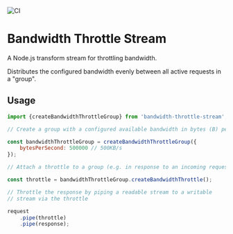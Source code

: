 ![CI](https://github.com/patrickkunka/bandwidth-throttle-stream/workflows/CI/badge.svg)

# Bandwidth Throttle Stream

A Node.js transform stream for throttling bandwidth.

Distributes the configured bandwidth evenly between all active requests in a "group".

## Usage

```js
import {createBandwidthThrottleGroup} from 'bandwidth-throttle-stream';

// Create a group with a configured available bandwidth in bytes (B) per second.

const bandwidthThrottleGroup = createBandwidthThrottleGroup({
    bytesPerSecond: 500000 // 500KB/s
});

// Attach a throttle to a group (e.g. in response to an incoming request)

const throttle = bandwidthThrottleGroup.createBandwidthThrottle();

// Throttle the response by piping a readable stream to a writable
// stream via the throttle

request
    .pipe(throttle)
    .pipe(response);

```
